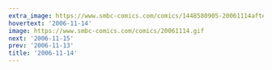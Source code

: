 ```yaml
---
extra_image: https://www.smbc-comics.com/comics/1448580905-20061114after.png
hovertext: '2006-11-14'
image: https://www.smbc-comics.com/comics/20061114.gif
next: '2006-11-15'
prev: '2006-11-13'
title: '2006-11-14'
---
```

